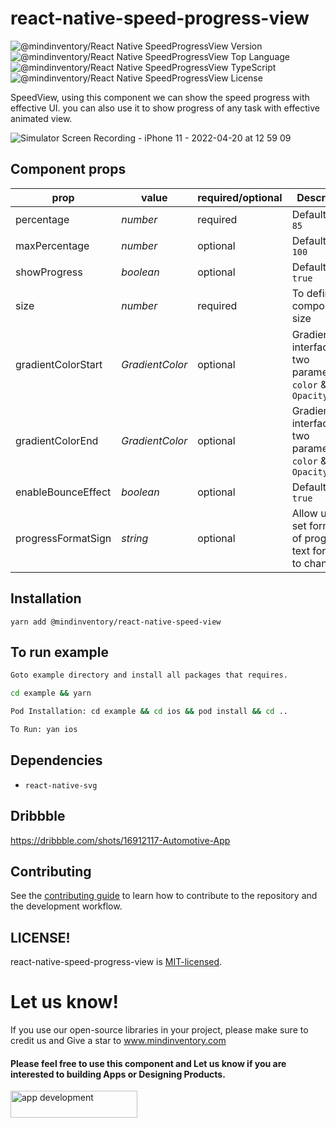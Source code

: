 # react-native-speed-progress-view
![@mindinventory/React Native SpeedProgressView Version](https://flat.badgen.net/npm/v/@mindinventory/react-native-speed-view)
![@mindinventory/React Native SpeedProgressView Top Language](https://img.shields.io/github/languages/top/Mindinventory/react-native-speed-view)
![@mindinventory/React Native SpeedProgressView TypeScript](https://badgen.net/npm/types/tslib)
![@mindinventory/React Native SpeedProgressView License](https://img.shields.io/github/license/Mindinventory/react-native-speed-view)

SpeedView, using this component we can show the speed progress with effective UI. you can also use it to show progress of any task with effective animated view.

![Simulator Screen Recording - iPhone 11 - 2022-04-20 at 12 59 09](https://user-images.githubusercontent.com/82019401/164174514-2369be99-a00a-4171-a47d-95b997388bbe.gif)



## Component props
| prop | value  | required/optional | Description
| ------    | ------ | ------ | ------ |
| percentage | _number_ | required | Default value `85` |
| maxPercentage | _number_ | optional | Default value `100` |
| showProgress | _boolean_ | optional | Default value `true` |
| size | _number_ | required | To define component size |
| gradientColorStart | _GradientColor_ | optional | GradientColor interface has two parameter `color` & `Opacity`|
| gradientColorEnd | _GradientColor_ | optional | GradientColor interface has two parameter `color` & `Opacity`|
| enableBounceEffect | _boolean_ | optional | Default value `true` |
| progressFormatSign | _string_ | optional | Allow user to set formate of progress text formate to change. |


## Installation

```
yarn add @mindinventory/react-native-speed-view
```

## To run example

```sh
Goto example directory and install all packages that requires.

cd example && yarn

Pod Installation: cd example && cd ios && pod install && cd ..

To Run: yan ios
```

## Dependencies

- `react-native-svg`


## Dribbble
https://dribbble.com/shots/16912117-Automotive-App


## Contributing

See the [contributing guide](CONTRIBUTING.md) to learn how to contribute to the repository and the development workflow.


## LICENSE!

react-native-speed-progress-view  is [MIT-licensed](https://github.com/Mindinventory/react-native-speed-view/blob/main/LICENSE).


# Let us know!

If you use our open-source libraries in your project, please make sure to credit us and Give a star to www.mindinventory.com

<p><h4>Please feel free to use this component and Let us know if you are interested to building Apps or Designing Products.</h4>
<a href="https://www.mindinventory.com/contact-us.php?utm_source=gthb&utm_medium=repo&utm_campaign=react-native-speed-view" target="__blank">
<img src="https://github.com/Sammindinventory/MindInventory/blob/main/hirebutton.png" width="203" height="43"  alt="app development">
</a>
